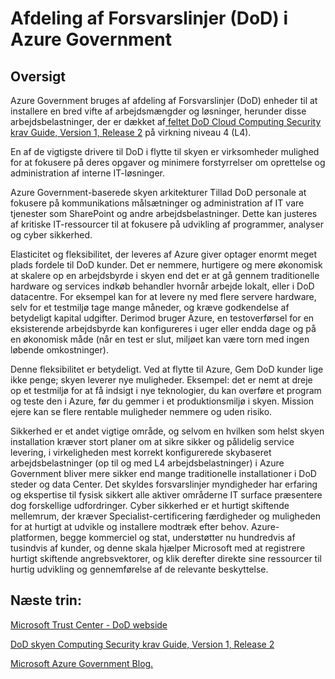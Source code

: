 <properties
    pageTitle="Azure Governmnet dokumentation | Microsoft Azure"
    description="Dette giver en sammenligning af funktioner og vejledning om udvikling af programmer til Azure Government"
    services="Azure-Government"
    cloud="gov"
    documentationCenter=""
    authors="ryansoc"
    manager="zakramer"
    editor=""/>

<tags
    ms.service="multiple"
    ms.devlang="na"
    ms.topic="article"
    ms.tgt_pltfrm="na"
    ms.workload="azure-government"
    ms.date="10/11/2016"
    ms.author="ryansoc"/>


#  <a name="department-of-defense-dod-in-azure-government"></a>Afdeling af Forsvarslinjer (DoD) i Azure Government

## <a name="overview"></a>Oversigt

Azure Government bruges af afdeling af Forsvarslinjer (DoD) enheder til at installere en bred vifte af arbejdsmængder og løsninger, herunder disse arbejdsbelastninger, der er dækket af<a href="http://iasecontent.disa.mil/cloud/SRG/index.html"> feltet DoD Cloud Computing Security krav Guide, Version 1, Release 2</a> på virkning niveau 4 (L4).

En af de vigtigste drivere til DoD i flytte til skyen er virksomheder mulighed for at fokusere på deres opgaver og minimere forstyrrelser om oprettelse og administration af interne IT-løsninger.

Azure Government-baserede skyen arkitekturer Tillad DoD personale at fokusere på kommunikations målsætninger og administration af IT vare tjenester som SharePoint og andre arbejdsbelastninger.  Dette kan justeres af kritiske IT-ressourcer til at fokusere på udvikling af programmer, analyser og cyber sikkerhed.

Elasticitet og fleksibilitet, der leveres af Azure giver optager enormt meget plads fordele til DoD kunder. Det er nemmere, hurtigere og mere økonomisk at skalere op en arbejdsbyrde i skyen end det er at gå gennem traditionelle hardware og services indkøb behandler hvornår arbejde lokalt, eller i DoD datacentre. For eksempel kan for at levere ny med flere servere hardware, selv for et testmiljø tage mange måneder, og kræve godkendelse af betydeligt kapital udgifter. Derimod bruger Azure, en testoverførsel for en eksisterende arbejdsbyrde kan konfigureres i uger eller endda dage og på en økonomisk måde (når en test er slut, miljøet kan være torn med ingen løbende omkostninger).

Denne fleksibilitet er betydeligt. Ved at flytte til Azure, Gem DoD kunder lige ikke penge; skyen leverer nye muligheder. Eksempel: det er nemt at dreje op et testmiljø for at få indsigt i nye teknologier, du kan overføre et program og teste den i Azure, før du gemmer i et produktionsmiljø i skyen. Mission ejere kan se flere rentable muligheder nemmere og uden risiko.

Sikkerhed er et andet vigtige område, og selvom en hvilken som helst skyen installation kræver stort planer om at sikre sikker og pålidelig service levering, i virkeligheden mest korrekt konfigurerede skybaseret arbejdsbelastninger (op til og med L4 arbejdsbelastninger) i Azure Government bliver mere sikker end mange traditionelle installationer i DoD steder og data Center. Det skyldes forsvarslinjer myndigheder har erfaring og ekspertise til fysisk sikkert alle aktiver områderne IT surface præsentere dog forskellige udfordringer. Cyber sikkerhed er et hurtigt skiftende mellemrum, der kræver Specialist-certificering færdigheder og muligheden for at hurtigt at udvikle og installere modtræk efter behov. Azure-platformen, begge kommerciel og stat, understøtter nu hundredvis af tusindvis af kunder, og denne skala hjælper Microsoft med at registrere hurtigt skiftende angrebsvektorer, og klik derefter direkte sine ressourcer til hurtig udvikling og gennemførelse af de relevante beskyttelse.

## <a name="next-steps"></a>Næste trin:

<a href="https://www.microsoft.com/en-us/TrustCenter/Compliance/DISA">Microsoft Trust Center - DoD webside</a>

<a href="http://iasecontent.disa.mil/cloud/SRG/index.html">DoD skyen Computing Security krav Guide, Version 1, Release 2</a>

<a href="https://blogs.msdn.microsoft.com/azuregov/">Microsoft Azure Government Blog.</a>
